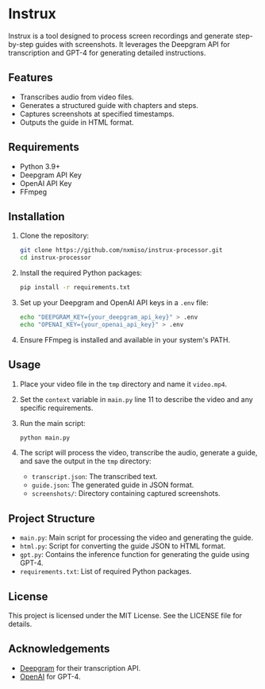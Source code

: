 # Instrux

Instrux is a tool designed to process screen recordings and generate step-by-step guides with screenshots. It leverages the Deepgram API for transcription and GPT-4 for generating detailed instructions.

## Features

- Transcribes audio from video files.
- Generates a structured guide with chapters and steps.
- Captures screenshots at specified timestamps.
- Outputs the guide in HTML format.

## Requirements

- Python 3.9+
- Deepgram API Key
- OpenAI API Key
- FFmpeg

## Installation

1. Clone the repository:
    ```sh
    git clone https://github.com/nxmiso/instrux-processor.git
    cd instrux-processor
    ```

2. Install the required Python packages:
    ```sh
    pip install -r requirements.txt
    ```

3. Set up your Deepgram and OpenAI API keys in a `.env` file:
    ```sh
    echo "DEEPGRAM_KEY={your_deepgram_api_key}" > .env
    echo "OPENAI_KEY={your_openai_api_key}" > .env
    ```

5. Ensure FFmpeg is installed and available in your system's PATH.

## Usage

1. Place your video file in the `tmp` directory and name it `video.mp4`.

2. Set the `context` variable in `main.py` line 11 to describe the video and any specific requirements.

3. Run the main script:
    ```sh
    python main.py
    ```

4. The script will process the video, transcribe the audio, generate a guide, and save the output in the `tmp` directory:
    - `transcript.json`: The transcribed text.
    - `guide.json`: The generated guide in JSON format.
    - `screenshots/`: Directory containing captured screenshots.

## Project Structure

- `main.py`: Main script for processing the video and generating the guide.
- `html.py`: Script for converting the guide JSON to HTML format.
- `gpt.py`: Contains the inference function for generating the guide using GPT-4.
- `requirements.txt`: List of required Python packages.

## License

This project is licensed under the MIT License. See the LICENSE file for details.

## Acknowledgements

- [Deepgram](https://deepgram.com) for their transcription API.
- [OpenAI](https://openai.com) for GPT-4.